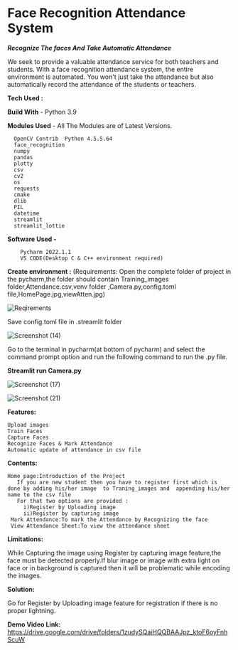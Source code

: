  # Face Recognition Attendance System #

  ***Recognize The faces And Take Automatic Attendance***
  
We seek to provide a valuable attendance service for both teachers and students.
With a face recognition attendance system, the entire environment is automated. You won't just take the attendance but also automatically record the attendance of the students or teachers.

**Tech Used :**

**Build With** -  Python 3.9

**Modules Used** - All The Modules are of Latest Versions.

      OpenCV Contrib  Python 4.5.5.64
      face_recognition
      numpy
      pandas
      plotty
      csv
      cv2
      os
      requests
      cmake
      dlib
      PIL
      datetime
      streamlit
      streamlit_lottie
      
  **Software Used -**
      
        Pycharm 2022.1.1
        VS CODE(Desktop C & C++ environment required)

**Create environment :**
(Requirements: Open the complete folder of project in the pycharm,the folder should contain Training_images folder,Attendance.csv,venv folder ,Camera.py,config.toml file,HomePage.jpg,viewAtten.jpg) 

![Reqirements](https://user-images.githubusercontent.com/89827357/170851784-feef7355-a7c9-4bbc-8375-020d72a14394.png)

Save config.toml file in .streamlit folder 

![Screenshot (14)](https://user-images.githubusercontent.com/89827357/170852106-033c3c55-a354-467d-b180-20d6449615f7.png)

Go to the terminal in pycharm(at bottom of pycharm) and select the command prompt option and run the following command to run the .py file.

**Streamlit run Camera.py**

![Screenshot (17)](https://user-images.githubusercontent.com/89827357/170852111-802089f7-124f-4f9a-8e16-04841412d37e.png)

![Screenshot (21)](https://user-images.githubusercontent.com/89827357/170852234-25d2abee-5ef9-4e23-9efc-0cf5e27ceec5.png)

**Features:**

    Upload images 
    Train Faces
    Capture Faces
    Recognize Faces & Mark Attendance
    Automatic update of attendance in csv file


**Contents:**

    Home page:Introduction of the Project
       If you are new student then you have to register first which is done by adding his/her image  to Traning_images and  appending his/her name to the csv file
       For that two options are provided :
         i)Register by Uploading image
         ii)Register by capturing image
     Mark Attendance:To mark the Attendance by Recognizing the face
     View Attendance Sheet:To view the attendance sheet




**Limitations:**

While Capturing the image using Register by capturing image feature,the face must be detected properly.If blur image or image with extra light on face or in background is captured then it will be problematic while encoding the images.

**Solution:**

Go for Register by Uploading image feature for registration if there is no proper lightning.

**Demo Video Link:**
  https://drive.google.com/drive/folders/1zudySQaiHQQBAAJpz_ktoF6oyFnhScuW

